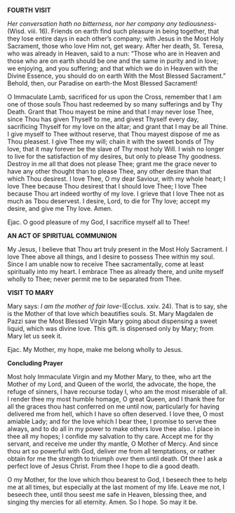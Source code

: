 
**FOURTH** **VISIT**

_Her conversation hath no bitterness, nor her company any tediousness_-(Wisd. viii. 16). Friends on earth find such pleasure in being together, that they lose entire days in each other’s company; with Jesus in the Most Holy Sacrament, those who love Him not, get weary. After her death, St. Teresa, who was already in Heaven, said to a nun: “Those who are in Heaven and those who are on earth should be one and the same in purity and in love; we enjoying, and you suffering; and that which we do in Heaven with the Divine Essence, you should do on earth With the Most Blessed Sacrament.” Behold, then, our Paradise on earth-the Most Blessed Sacrament!

O Immaculate Lamb, sacrificed for us upon the Cross, remember that I am one of those souls Thou hast redeemed by so many sufferings and by Thy Death. Grant that Thou mayest be mine and that I may never lose Thee, since Thou has given Thyself to me, and givest Thyself every day, sacrificing Thyself for my love on the altar; and grant that I may be all Thine. I give myself to Thee without reserve, that Thou mayest dispose of me as Thou pleasest. I give Thee my will; chain it with the sweet bonds of Thy love, that it may forever be the slave of Thy most holy Will. I wish no longer to live for the satisfaction of my desires, but only to please Thy goodness. Destroy in me all that does not please Thee; grant me the grace never to have any other thought than to please Thee, any other desire than that which Thou desirest. I love Thee, O my dear Saviour, with my whole heart; I love Thee because Thou desirest that I should love Thee; I love Thee because Thou art indeed worthy of my love. I grieve that I love Thee not as much as Tbou deservest. I desire, Lord, to die for Thy love; accept my desire, and give me Thy love. Amen.

Ejac. O good pleasure of my God, I sacrifice myself all to Thee!

**AN ACT OF SPIRITUAL COMMUNION**

My Jesus, I believe that Thou art truly present in the Most Holy Sacrament. I love Thee above all things, and I desire to possess Thee within my soul. Since I am unable now to receive Thee sacramentally, come at least spiritually into my heart. I embrace Thee as already there, and unite myself wholly to Thee; never permit me to be separated from Thee.

**VISIT TO MARY**

Mary says: _I am the mother of fair love_-(Ecclus. xxiv. 24). That is to say, she is the Mother of that love which beautifies souls. St. Mary Magdalen de Pazzi saw the Most Blessed Virgin Mary going about dispensing a sweet liquid, which was divine love. This gift. is dispensed only by Mary; from Mary let us seek it.

Ejac. My Mother, my hope, make me belong wholly to Jesus.

**Concluding Prayer**

Most holy Immaculate Virgin and my Mother Mary, to thee, who art the Mother of my Lord, and Queen of the world, the advocate, the hope, the refuge of sinners, I have recourse today I, who am the most miserable of all. I render thee my most humble homage, O great Queen, and I thank thee for all the graces thou hast conferred on me until now, particularly for having delivered me from hell, which I have so often deserved. I love thee, O most amiable Lady; and for the love which I bear thee, I promise to serve thee always, and to do all in my power to make others love thee also. I place in thee all my hopes; I confide my salvation to thy care. Accept me for thy servant, and receive me under thy mantle, O Mother of Mercy. And since thou art so powerful with God, deliver me from all temptations, or rather obtain for me the strength to triumph over them until death. Of thee I ask a perfect love of Jesus Christ. From thee I hope to die a good death.

O my Mother, for the love which thou bearest to God, I beseech thee to help me at all times, but especially at the last moment of my life. Leave me not, I beseech thee, until thou seest me safe in Heaven, blessing thee, and singing thy mercies for all eternity. Amen. So I hope. So may it be.

